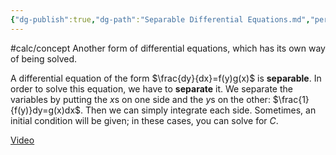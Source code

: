 ```yaml
---
{"dg-publish":true,"dg-path":"Separable Differential Equations.md","permalink":"/separable-differential-equations/"}
---
```


#calc/concept 
Another form of differential equations, which has its own way of being solved.

A differential equation of the form $\frac{dy}{dx}=f(y)g(x)$ is **separable**. In order to solve this equation, we have to **separate** it. We separate the variables by putting the $x$s on one side and the $y$s on the other: $\frac{1}{f(y)}dy=g(x)dx$. Then we can simply integrate each side. Sometimes, an initial condition will be given; in these cases, you can solve for $C$. 

[Video](https://www.youtube.com/watch?v=HdEUbp78pA8)